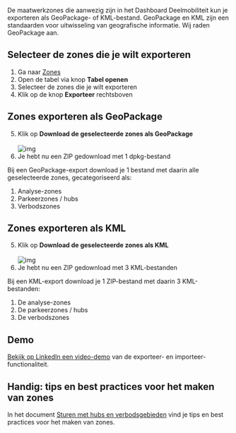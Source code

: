 De maatwerkzones die aanwezig zijn in het Dashboard Deelmobiliteit kun je exporteren als GeoPackage- of KML-bestand. GeoPackage en KML zijn een standaarden voor uitwisseling van geografische informatie. Wij raden GeoPackage aan.

## Selecteer de zones die je wilt exporteren

1. Ga naar [Zones](/zones)
2. Open de tabel via knop **Tabel openen**
3. Selecteer de zones die je wilt exporteren
4. Klik op de knop **Exporteer** rechtsboven

## Zones exporteren als GeoPackage

5. Klik op **Download de geselecteerde zones als GeoPackage**<br /><br />
![img](https://files.dashboarddeelmobiliteit.nl/docs/Beleidszones/zones_exporteren_modal.png)
6. Je hebt nu een ZIP gedownload met 1 dpkg-bestand

Bij een GeoPackage-export download je 1 bestand met daarin alle geselecteerde zones, gecategoriseerd als:
1. Analyse-zones
2. Parkeerzones / hubs
3. Verbodszones

## Zones exporteren als KML

5. Klik op **Download de geselecteerde zones als KML**<br /><br />
![img](https://files.dashboarddeelmobiliteit.nl/docs/Beleidszones/zones_exporteren_modal.png)
6. Je hebt nu een ZIP gedownload met 3 KML-bestanden

Bij een KML-export download je 1 ZIP-bestand met daarin 3 KML-bestanden:

1. De analyse-zones
2. De parkeerzones / hubs
3. De verbodszones

## Demo

<a href="https://www.linkedin.com/posts/sven-boor_geopackages-in-het-dashboarddeelmobiliteit-activity-7262776076811001857-v0XY/" target="_blank" rel="external">Bekijk op LinkedIn een video-demo</a> van de exporteer- en importeer-functionaliteit.

## Handig: tips en best practices voor het maken van zones

In het document [Sturen met hubs en verbodsgebieden](https://dashboarddeelmobiliteit.nl/docs/Beleidszones/Sturen_met_hubs_en_verbodsgebieden.md) vind je tips en best practices voor het maken van zones.
